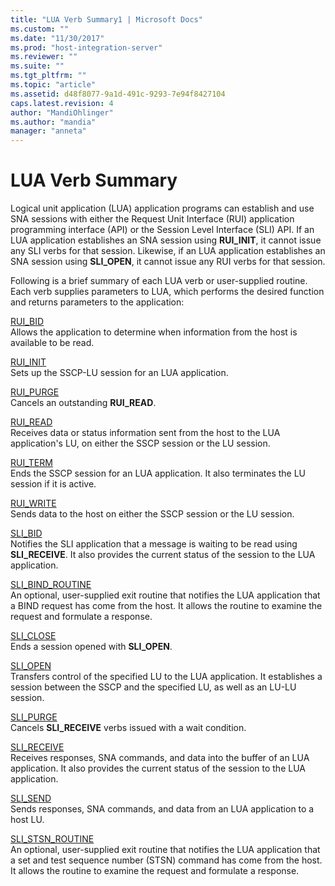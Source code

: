 ```yaml
---
title: "LUA Verb Summary1 | Microsoft Docs"
ms.custom: ""
ms.date: "11/30/2017"
ms.prod: "host-integration-server"
ms.reviewer: ""
ms.suite: ""
ms.tgt_pltfrm: ""
ms.topic: "article"
ms.assetid: d48f8077-9a1d-491c-9293-7e94f8427104
caps.latest.revision: 4
author: "MandiOhlinger"
ms.author: "mandia"
manager: "anneta"
---
```

# LUA Verb Summary
Logical unit application (LUA) application programs can establish and use SNA sessions with either the Request Unit Interface (RUI) application programming interface (API) or the Session Level Interface (SLI) API. If an LUA application establishes an SNA session using **RUI_INIT**, it cannot issue any SLI verbs for that session. Likewise, if an LUA application establishes an SNA session using **SLI_OPEN**, it cannot issue any RUI verbs for that session.  
  
 Following is a brief summary of each LUA verb or user-supplied routine. Each verb supplies parameters to LUA, which performs the desired function and returns parameters to the application:  
  
 [RUI_BID](../core/rui-bid2.md)  
 Allows the application to determine when information from the host is available to be read.  
  
 [RUI_INIT](../core/rui-init2.md)  
 Sets up the SSCP-LU session for an LUA application.  
  
 [RUI_PURGE](../core/rui-purge1.md)  
 Cancels an outstanding **RUI_READ**.  
  
 [RUI_READ](../core/rui-read1.md)  
 Receives data or status information sent from the host to the LUA application's LU, on either the SSCP session or the LU session.  
  
 [RUI_TERM](../core/rui-term1.md)  
 Ends the SSCP session for an LUA application. It also terminates the LU session if it is active.  
  
 [RUI_WRITE](../core/rui-write1.md)  
 Sends data to the host on either the SSCP session or the LU session.  
  
 [SLI_BID](../core/sli-bid1.md)  
 Notifies the SLI application that a message is waiting to be read using **SLI_RECEIVE**. It also provides the current status of the session to the LUA application.  
  
 [SLI_BIND_ROUTINE](../core/sli-bind-routine2.md)  
 An optional, user-supplied exit routine that notifies the LUA application that a BIND request has come from the host. It allows the routine to examine the request and formulate a response.  
  
 [SLI_CLOSE](../core/sli-close2.md)  
 Ends a session opened with **SLI_OPEN**.  
  
 [SLI_OPEN](../core/sli-open2.md)  
 Transfers control of the specified LU to the LUA application. It establishes a session between the SSCP and the specified LU, as well as an LU-LU session.  
  
 [SLI_PURGE](../core/sli-purge2.md)  
 Cancels **SLI_RECEIVE** verbs issued with a wait condition.  
  
 [SLI_RECEIVE](../core/sli-receive1.md)  
 Receives responses, SNA commands, and data into the buffer of an LUA application. It also provides the current status of the session to the LUA application.  
  
 [SLI_SEND](../core/sli-send1.md)  
 Sends responses, SNA commands, and data from an LUA application to a host LU.  
  
 [SLI_STSN_ROUTINE](../core/sli-stsn-routine2.md)  
 An optional, user-supplied exit routine that notifies the LUA application that a set and test sequence number (STSN) command has come from the host. It allows the routine to examine the request and formulate a response.
